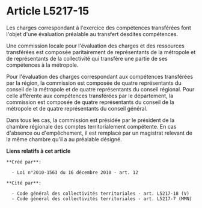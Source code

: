 # Article L5217-15

Les charges correspondant à l'exercice des compétences transférées font l'objet d'une évaluation préalable au transfert
desdites compétences.

Une commission locale pour l'évaluation des charges et des ressources transférées est composée paritairement de représentants
de la métropole et de représentants de la collectivité qui transfère une partie de ses compétences à la métropole.

Pour l'évaluation des charges correspondant aux compétences transférées par la région, la commission est composée de quatre
représentants du conseil de la métropole et de quatre représentants du conseil régional. Pour celle afférente aux compétences
transférées par le département, la commission est composée de quatre représentants du conseil de la métropole et de quatre
représentants du conseil général.

Dans tous les cas, la commission est présidée par le président de la chambre régionale des comptes territorialement
compétente. En cas d'absence ou d'empêchement, il est remplacé par un magistrat relevant de la même chambre qu'il a au
préalable désigné.

**Liens relatifs à cet article**

	**Créé par**:

	  - Loi n°2010-1563 du 16 décembre 2010 - art. 12

	**Cité par**:

	  - Code général des collectivités territoriales - art. L5217-18 (V)
	  - Code général des collectivités territoriales - art. L5217-7 (MMN)
